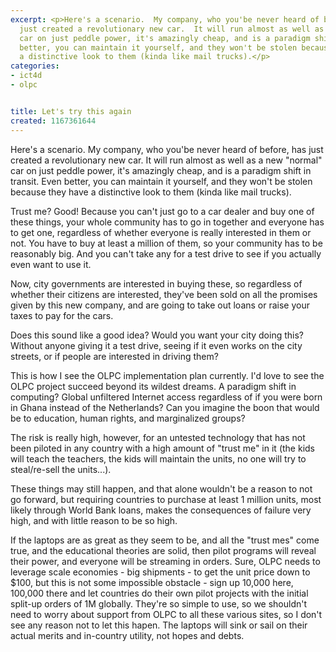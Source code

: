 ```yaml
---
excerpt: <p>Here's a scenario.  My company, who you'be never heard of before, has
  just created a revolutionary new car.  It will run almost as well as a new "normal"
  car on just peddle power, it's amazingly cheap, and is a paradigm shift  in transit.  Even
  better, you can maintain it yourself, and they won't be stolen because they have
  a distinctive look to them (kinda like mail trucks).</p>
categories:
- ict4d
- olpc


title: Let's try this again
created: 1167361644
---
```

<p>Here's a scenario.  My company, who you'be never heard of before, has just created a revolutionary new car.  It will run almost as well as a new "normal" car on just peddle power, it's amazingly cheap, and is a paradigm shift  in transit.  Even better, you can maintain it yourself, and they won't be stolen because they have a distinctive look to them (kinda like mail trucks).</p>

<p>Trust me?  Good!  Because you can't just go to a car dealer and buy one of these things, your whole community has to go in together and everyone has to get one, regardless of whether everyone is really interested in them or not.  You have to buy at least a million of them, so your community has to be reasonably big.  And you can't take any for a test drive to see if you actually even want to use it.</p>

<p>Now, city governments are interested in buying these, so regardless of whether their citizens are interested, they've been sold on all the promises given by this new company, and are going to take out loans or raise your taxes to pay for the cars.</p>

<p>Does this sound like a good idea?  Would you want your city doing this? Without anyone giving it a test drive, seeing if it even works on the city streets, or if people are interested in driving them?</p>

<p>This is how I see the OLPC implementation plan currently.  I'd love to see the OLPC project succeed beyond its wildest dreams.  A paradigm shift in computing?  Global unfiltered Internet access regardless of if you were born in Ghana instead of the Netherlands?  Can you imagine the boon that would be to education, human rights, and marginalized groups?</p>

<p>The risk is really high, however, for an untested technology that has not been piloted in any country with a high amount of "trust me" in it (the kids will teach the teachers, the kids will maintain the units, no one will try to steal/re-sell the units...).</p>

<p>These things may still happen, and that alone wouldn't be a reason to not go forward, but requiring countries to purchase at least 1 million units, most likely through World Bank loans, makes the consequences of failure very high, and with little reason to be so high.</p>

<p>If the laptops are as great as they seem to be, and all the "trust mes" come true, and the educational theories are solid, then pilot programs will reveal their power, and everyone will be streaming in orders.  Sure, OLPC needs to leverage scale economies - big shipments - to get the unit price down to $100, but this is not some impossible obstacle - sign up 10,000 here, 100,000 there and let countries do their own pilot projects with the initial split-up orders of 1M globally.  They're so simple to use, so we shouldn't need to worry about support from OLPC to all these various sites, so I don't see any reason not to let this hapen.  The laptops will sink or sail on their actual merits and in-country utility, not hopes and debts.</p>
